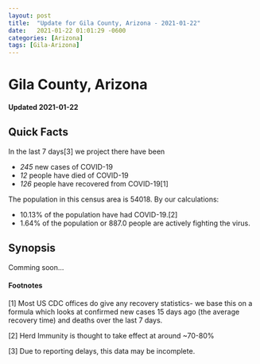 ```yaml
---
layout: post
title:  "Update for Gila County, Arizona - 2021-01-22"
date:   2021-01-22 01:01:29 -0600
categories: [Arizona]
tags: [Gila-Arizona]
---
```


# Gila County, Arizona
#### Updated 2021-01-22

## Quick Facts

In the last 7 days[3] we project there have been
- *245* new cases of COVID-19
- *12* people have died of COVID-19
- *126* people have recovered from COVID-19[1]

The population in this census area is 54018. By our calculations:
- 10.13% of the population have had COVID-19.[2]
- 1.64% of the population or 887.0 people are actively fighting the virus.

## Synopsis

Comming soon...


#### Footnotes

[1] Most US CDC offices do give any recovery statistics- we base this on a formula which looks at confirmed new cases
15 days ago (the average recovery time) and deaths over the last 7 days.

[2] Herd Immunity is thought to take effect at around ~70-80%

[3] Due to reporting delays, this data may be incomplete.
 
    